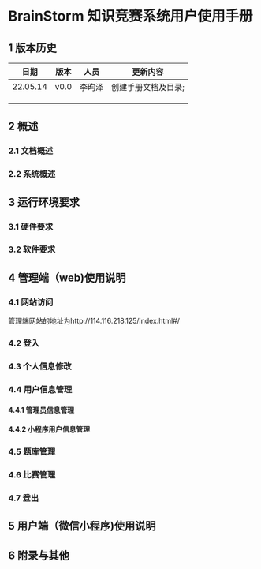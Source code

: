 # BrainStorm 知识竞赛系统用户使用手册

## 1 版本历史

| 日期 | 版本 | 人员 | 更新内容 |
| ---- | ---- | ---- | -------- |
| 22.05.14 | v0.0 | 李昀泽 | 创建手册文档及目录;  |
|      |      |      |          |
|      |      |      |          |
|      |      |      |          |

## 2 概述

### 2.1 文档概述

### 2.2 系统概述

## 3 运行环境要求

### 3.1 硬件要求

### 3.2 软件要求

## 4 管理端（web)使用说明

### 4.1 网站访问

管理端网站的地址为http://114.116.218.125/index.html#/

### 4.2 登入

### 4.3 个人信息修改

### 4.4 用户信息管理

#### 4.4.1 管理员信息管理

#### 4.4.2 小程序用户信息管理

### 4.5 题库管理

### 4.6 比赛管理

### 4.7 登出

## 5 用户端（微信小程序)使用说明

## 6 附录与其他